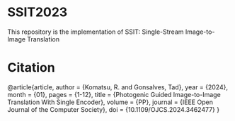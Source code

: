 # SSIT2023
This repository is the implementation of SSIT: Single-Stream Image-to-Image Translation
# Citation
@article{article,
author = {Komatsu, R. and Gonsalves, Tad},
year = {2024},
month = {01},
pages = {1-12},
title = {Photogenic Guided Image-to-Image Translation With Single Encoder},
volume = {PP},
journal = {IEEE Open Journal of the Computer Society},
doi = {10.1109/OJCS.2024.3462477}
}
